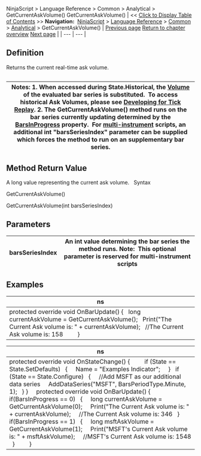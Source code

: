 ﻿
NinjaScript > Language Reference > Common > Analytical > GetCurrentAskVolume()
GetCurrentAskVolume()
| << [Click to Display Table of Contents](getcurrentaskvolume.md) >> **Navigation:**     [NinjaScript](ninjascript-1.md) > [Language Reference](language_reference_wip-1.md) > [Common](common-1.md) > [Analytical](market_data-1.md) > GetCurrentAskVolume() | [Previous page](getcurrentask-1.md) [Return to chapter overview](market_data-1.md) [Next page](getcurrentbid-1.md) |
| --- | --- |
## Definition
Returns the current real-time ask volume.
## 
| Notes:  1. When accessed during State.Historical, the [Volume](volume-1.md) of the evaluated bar series is substituted.  To access historical Ask Volumes, please see [Developing for Tick Replay](developing_for__tick_replay-1.md). 2. The GetCurrentAskVolume() method runs on the bar series currently updating determined by the [BarsInProgress](barsinprogress-1.md) property.  For [multi-instrument](multi-time_frame__instruments-1.md) scripts, an additional int "barsSeriesIndex" parameter can be supplied which forces the method to run on an supplementary bar series. |
| --- |
## 
## 
## Method Return Value
A long value representing the current ask volume.
 
Syntax  

GetCurrentAskVolume()  

GetCurrentAskVolume(int barsSeriesIndex)
 
## Parameters
| barsSeriesIndex | An int value determining the bar series the method runs. Note:  This optional parameter is reserved for multi-instrument scripts |
| --- | --- |
## 
## 
## Examples
| ns |
| --- |
| protected override void OnBarUpdate() {    long currentAskVolume = GetCurrentAskVolume();    Print("The Current Ask volume is: " + currentAskVolume);    //The Current Ask volume is: 158          } |

| ns |
| --- |
| protected override void OnStateChange() {          if (State == State.SetDefaults)    {      Name = "Examples Indicator";       }    if (State == State.Configure)    {      //Add MSFT as our additional data series      AddDataSeries("MSFT", BarsPeriodType.Minute, 1);    } }      protected override void OnBarUpdate() {             if(BarsInProgress == 0)    {      long currentAskVolume = GetCurrentAskVolume(0);      Print("The Current Ask volume is: " + currentAskVolume);      //The Current Ask volume is: 346    }        if(BarsInProgress == 1)    {      long msftAskVolume = GetCurrentAskVolume(1);      Print("MSFT's Current Ask volume is: " + msftAskVolume);      //MSFT's Current Ask volume is: 1548    }          } |

